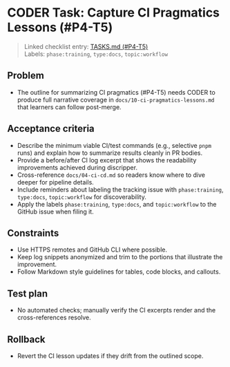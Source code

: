 # CODER Task: Capture CI Pragmatics Lessons (#P4-T5)

> Linked checklist entry: [TASKS.md (#P4-T5)](../../TASKS.md#phase-4--advanced-workflow-case-study-lessons-from-discripper)  
> Labels: `phase:training`, `type:docs`, `topic:workflow`

## Problem
- The outline for summarizing CI pragmatics (#P4-T5) needs CODER to produce full narrative coverage in `docs/10-ci-pragmatics-lessons.md` that learners can follow post-merge.

## Acceptance criteria
- Describe the minimum viable CI/test commands (e.g., selective `pnpm` runs) and explain how to summarize results cleanly in PR bodies.
- Provide a before/after CI log excerpt that shows the readability improvements achieved during discripper.
- Cross-reference `docs/04-ci-cd.md` so readers know where to dive deeper for pipeline details.
- Include reminders about labeling the tracking issue with `phase:training`, `type:docs`, `topic:workflow` for discoverability.
- Apply the labels `phase:training`, `type:docs`, and `topic:workflow` to the GitHub issue when filing it.

## Constraints
- Use HTTPS remotes and GitHub CLI where possible.
- Keep log snippets anonymized and trim to the portions that illustrate the improvement.
- Follow Markdown style guidelines for tables, code blocks, and callouts.

## Test plan
- No automated checks; manually verify the CI excerpts render and the cross-references resolve.

## Rollback
- Revert the CI lesson updates if they drift from the outlined scope.
